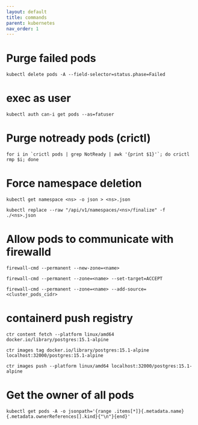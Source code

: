 ```yaml
---
layout: default
title: commands
parent: kubernetes
nav_order: 1
---
```


# Purge failed pods
```
kubectl delete pods -A --field-selector=status.phase=Failed
```

# exec as user
```
kubectl auth can-i get pods --as=fatuser
```

# Purge notready pods (crictl)
```
for i in `crictl pods | grep NotReady | awk '{print $1}'`; do crictl rmp $i; done
```

# Force namespace deletion
```
kubectl get namespace <ns> -o json > <ns>.json
```
```
kubectl replace --raw "/api/v1/namespaces/<ns>/finalize" -f ./<ns>.json
```

# Allow pods to communicate with firewalld
```
firewall-cmd --permanent --new-zone=<name>
```
```
firewall-cmd --permanent --zone=<name> --set-target=ACCEPT
```
```
firewall-cmd --permanent --zone=<name> --add-source=<cluster_pods_cidr>
```

# containerd push registry
```
ctr content fetch --platform linux/amd64 docker.io/library/postgres:15.1-alpine
```

```
ctr images tag docker.io/library/postgres:15.1-alpine localhost:32000/postgres:15.1-alpine
```

```
ctr images push --platform linux/amd64 localhost:32000/postgres:15.1-alpine
```

# Get the owner of all pods
```
kubectl get pods -A -o jsonpath='{range .items[*]}{.metadata.name} {.metadata.ownerReferences[].kind}{"\n"}{end}'
```